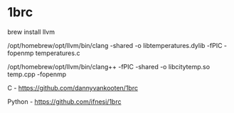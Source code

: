 # 1brc

brew install llvm  

/opt/homebrew/opt/llvm/bin/clang -shared -o libtemperatures.dylib -fPIC -fopenmp temperatures.c

/opt/homebrew/opt/llvm/bin/clang++ -fPIC -shared -o libcitytemp.so temp.cpp -fopenmp

C -  https://github.com/dannyvankooten/1brc

Python - https://github.com/ifnesi/1brc



